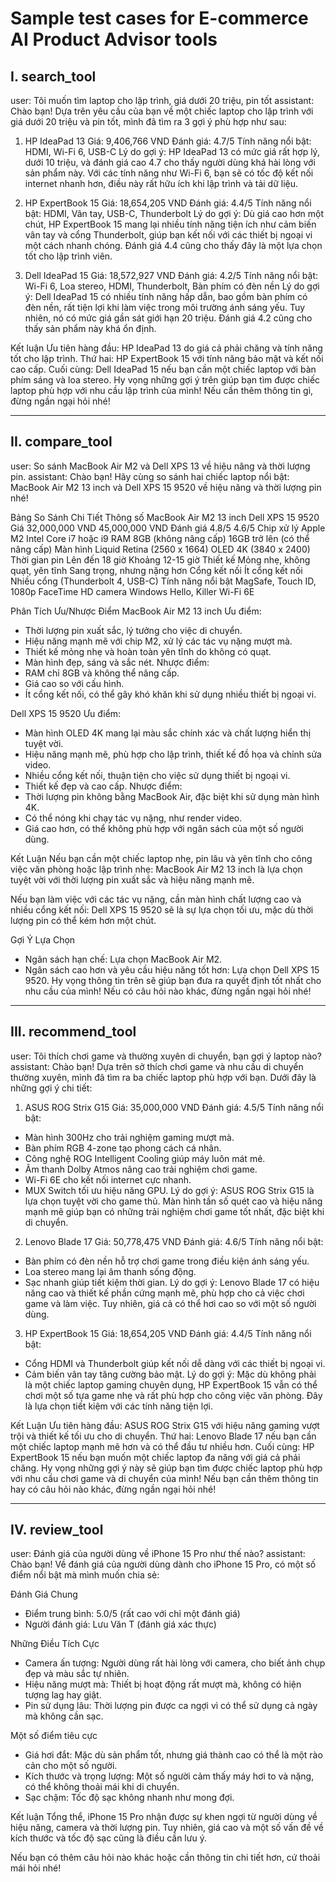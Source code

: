 # Sample test cases for E-commerce AI Product Advisor tools

## I. search_tool
user: Tôi muốn tìm laptop cho lập trình, giá dưới 20 triệu, pin tốt
assistant:
Chào bạn! Dựa trên yêu cầu của bạn về một chiếc laptop cho lập trình với giá dưới 20 triệu và pin tốt, mình đã tìm ra 3 gợi ý phù hợp như sau:

1. HP IdeaPad 13
Giá: 9,406,766 VND
Đánh giá: 4.7/5
Tính năng nổi bật: HDMI, Wi-Fi 6, USB-C
Lý do gợi ý: HP IdeaPad 13 có mức giá rất hợp lý, dưới 10 triệu, và đánh giá cao 4.7 cho thấy người dùng khá hài lòng với sản phẩm này. Với các tính năng như Wi-Fi 6, bạn sẽ có tốc độ kết nối internet nhanh hơn, điều này rất hữu ích khi lập trình và tải dữ liệu.

2. HP ExpertBook 15
Giá: 18,654,205 VND
Đánh giá: 4.4/5
Tính năng nổi bật: HDMI, Vân tay, USB-C, Thunderbolt
Lý do gợi ý: Dù giá cao hơn một chút, HP ExpertBook 15 mang lại nhiều tính năng tiện ích như cảm biến vân tay và cổng Thunderbolt, giúp bạn kết nối với các thiết bị ngoại vi một cách nhanh chóng. Đánh giá 4.4 cũng cho thấy đây là một lựa chọn tốt cho lập trình viên.

3. Dell IdeaPad 15
Giá: 18,572,927 VND
Đánh giá: 4.2/5
Tính năng nổi bật: Wi-Fi 6, Loa stereo, HDMI, Thunderbolt, Bàn phím có đèn nền
Lý do gợi ý: Dell IdeaPad 15 có nhiều tính năng hấp dẫn, bao gồm bàn phím có đèn nền, rất tiện lợi khi làm việc trong môi trường ánh sáng yếu. Tuy nhiên, nó có mức giá gần sát giới hạn 20 triệu. Đánh giá 4.2 cũng cho thấy sản phẩm này khá ổn định.

Kết luận
Ưu tiên hàng đầu: HP IdeaPad 13 do giá cả phải chăng và tính năng tốt cho lập trình.
Thứ hai: HP ExpertBook 15 với tính năng bảo mật và kết nối cao cấp.
Cuối cùng: Dell IdeaPad 15 nếu bạn cần một chiếc laptop với bàn phím sáng và loa stereo.
Hy vọng những gợi ý trên giúp bạn tìm được chiếc laptop phù hợp với nhu cầu lập trình của mình! Nếu cần thêm thông tin gì, đừng ngần ngại hỏi nhé!

---

## II. compare_tool
user: So sánh MacBook Air M2 và Dell XPS 13 về hiệu năng và thời lượng pin.
assistant:
Chào bạn! Hãy cùng so sánh hai chiếc laptop nổi bật: MacBook Air M2 13 inch và Dell XPS 15 9520 về hiệu năng và thời lượng pin nhé!

Bảng So Sánh Chi Tiết
Thông số	MacBook Air M2 13 inch	Dell XPS 15 9520
Giá	32,000,000 VND	45,000,000 VND
Đánh giá	4.8/5	4.6/5
Chip xử lý	Apple M2	Intel Core i7 hoặc i9
RAM	8GB (không nâng cấp)	16GB trở lên (có thể nâng cấp)
Màn hình	Liquid Retina (2560 x 1664)	OLED 4K (3840 x 2400)
Thời gian pin	Lên đến 18 giờ	Khoảng 12-15 giờ
Thiết kế	Mỏng nhẹ, không quạt, yên tĩnh	Sang trọng, nhưng nặng hơn
Cổng kết nối	Ít cổng kết nối	Nhiều cổng (Thunderbolt 4, USB-C)
Tính năng nổi bật	MagSafe, Touch ID, 1080p FaceTime HD camera	Windows Hello, Killer Wi-Fi 6E

Phân Tích Ưu/Nhược Điểm
MacBook Air M2 13 inch
Ưu điểm:
- Thời lượng pin xuất sắc, lý tưởng cho việc di chuyển.
- Hiệu năng mạnh mẽ với chip M2, xử lý các tác vụ nặng mượt mà.
- Thiết kế mỏng nhẹ và hoàn toàn yên tĩnh do không có quạt.
- Màn hình đẹp, sáng và sắc nét.
Nhược điểm:
- RAM chỉ 8GB và không thể nâng cấp.
- Giá cao so với cấu hình.
- Ít cổng kết nối, có thể gây khó khăn khi sử dụng nhiều thiết bị ngoại vi.

Dell XPS 15 9520
Ưu điểm:
- Màn hình OLED 4K mang lại màu sắc chính xác và chất lượng hiển thị tuyệt vời.
- Hiệu năng mạnh mẽ, phù hợp cho lập trình, thiết kế đồ họa và chỉnh sửa video.
- Nhiều cổng kết nối, thuận tiện cho việc sử dụng thiết bị ngoại vi.
- Thiết kế đẹp và cao cấp.
Nhược điểm:
- Thời lượng pin không bằng MacBook Air, đặc biệt khi sử dụng màn hình 4K.
- Có thể nóng khi chạy tác vụ nặng, như render video.
- Giá cao hơn, có thể không phù hợp với ngân sách của một số người dùng.

Kết Luận
Nếu bạn cần một chiếc laptop nhẹ, pin lâu và yên tĩnh cho công việc văn phòng hoặc lập trình nhẹ: MacBook Air M2 13 inch là lựa chọn tuyệt vời với thời lượng pin xuất sắc và hiệu năng mạnh mẽ.

Nếu bạn làm việc với các tác vụ nặng, cần màn hình chất lượng cao và nhiều cổng kết nối: Dell XPS 15 9520 sẽ là sự lựa chọn tối ưu, mặc dù thời lượng pin có thể kém hơn một chút.

Gợi Ý Lựa Chọn
- Ngân sách hạn chế: Lựa chọn MacBook Air M2.
- Ngân sách cao hơn và yêu cầu hiệu năng tốt hơn: Lựa chọn Dell XPS 15 9520.
Hy vọng thông tin trên sẽ giúp bạn đưa ra quyết định tốt nhất cho nhu cầu của mình! Nếu có câu hỏi nào khác, đừng ngần ngại hỏi nhé!

---

## III. recommend_tool
user: Tôi thích chơi game và thường xuyên di chuyển, bạn gợi ý laptop nào?
assistant:
Chào bạn! Dựa trên sở thích chơi game và nhu cầu di chuyển thường xuyên, mình đã tìm ra ba chiếc laptop phù hợp với bạn. Dưới đây là những gợi ý chi tiết:

1. ASUS ROG Strix G15
Giá: 35,000,000 VND
Đánh giá: 4.5/5
Tính năng nổi bật:
- Màn hình 300Hz cho trải nghiệm gaming mượt mà.
- Bàn phím RGB 4-zone tạo phong cách cá nhân.
- Công nghệ ROG Intelligent Cooling giúp máy luôn mát mẻ.
- Âm thanh Dolby Atmos nâng cao trải nghiệm chơi game.
- Wi-Fi 6E cho kết nối internet cực nhanh.
- MUX Switch tối ưu hiệu năng GPU.
Lý do gợi ý: ASUS ROG Strix G15 là lựa chọn tuyệt vời cho game thủ. Màn hình tần số quét cao và hiệu năng mạnh mẽ giúp bạn có những trải nghiệm chơi game tốt nhất, đặc biệt khi di chuyển.

2. Lenovo Blade 17
Giá: 50,778,475 VND
Đánh giá: 4.6/5
Tính năng nổi bật:
- Bàn phím có đèn nền hỗ trợ chơi game trong điều kiện ánh sáng yếu.
- Loa stereo mang lại âm thanh sống động.
- Sạc nhanh giúp tiết kiệm thời gian.
Lý do gợi ý: Lenovo Blade 17 có hiệu năng cao và thiết kế phần cứng mạnh mẽ, phù hợp cho cả việc chơi game và làm việc. Tuy nhiên, giá cả có thể hơi cao so với một số người dùng.

3. HP ExpertBook 15
Giá: 18,654,205 VND
Đánh giá: 4.4/5
Tính năng nổi bật:
- Cổng HDMI và Thunderbolt giúp kết nối dễ dàng với các thiết bị ngoại vi.
- Cảm biến vân tay tăng cường bảo mật.
Lý do gợi ý: Mặc dù không phải là một chiếc laptop gaming chuyên dụng, HP ExpertBook 15 vẫn có thể chơi một số tựa game nhẹ và rất phù hợp cho công việc văn phòng. Đây là lựa chọn tiết kiệm với các tính năng tiện lợi.

Kết Luận
Ưu tiên hàng đầu: ASUS ROG Strix G15 với hiệu năng gaming vượt trội và thiết kế tối ưu cho di chuyển.
Thứ hai: Lenovo Blade 17 nếu bạn cần một chiếc laptop mạnh mẽ hơn và có thể đầu tư nhiều hơn.
Cuối cùng: HP ExpertBook 15 nếu bạn muốn một chiếc laptop đa năng với giá cả phải chăng.
Hy vọng những gợi ý này sẽ giúp bạn tìm được chiếc laptop phù hợp với nhu cầu chơi game và di chuyển của mình! Nếu bạn cần thêm thông tin hay có câu hỏi nào khác, đừng ngần ngại hỏi nhé!

---

## IV. review_tool
user: Đánh giá của người dùng về iPhone 15 Pro như thế nào?
assistant:
Chào bạn! Về đánh giá của người dùng dành cho iPhone 15 Pro, có một số điểm nổi bật mà mình muốn chia sẻ:

Đánh Giá Chung
- Điểm trung bình: 5.0/5 (rất cao với chỉ một đánh giá)
- Người đánh giá: Lưu Văn T (đánh giá xác thực)

Những Điều Tích Cực
- Camera ấn tượng: Người dùng rất hài lòng với camera, cho biết ảnh chụp đẹp và màu sắc tự nhiên.
- Hiệu năng mượt mà: Thiết bị hoạt động rất mượt mà, không có hiện tượng lag hay giật.
- Pin sử dụng lâu: Thời lượng pin được ca ngợi vì có thể sử dụng cả ngày mà không cần sạc.

Một số điểm tiêu cực
- Giá hơi đắt: Mặc dù sản phẩm tốt, nhưng giá thành cao có thể là một rào cản cho một số người.
- Kích thước và trọng lượng: Một số người cảm thấy máy hơi to và nặng, có thể không thoải mái khi di chuyển.
- Sạc chậm: Tốc độ sạc không nhanh như mong đợi.

Kết luận
Tổng thể, iPhone 15 Pro nhận được sự khen ngợi từ người dùng về hiệu năng, camera và thời lượng pin. Tuy nhiên, giá cao và một số vấn đề về kích thước và tốc độ sạc cũng là điều cần lưu ý.

Nếu bạn có thêm câu hỏi nào khác hoặc cần thông tin chi tiết hơn, cứ thoải mái hỏi nhé!
